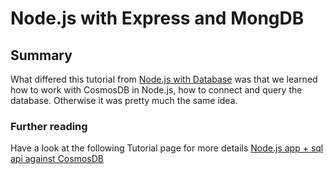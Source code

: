 # Node.js with Express and MongDB



## Summary

What differed this tutorial from [Node.js with Database](/deployment/nodejs-with-a-database-mongo.md) was that we learned how to work with CosmosDB in Node.js, how to connect and query the database. Otherwise it was pretty much the same idea. 

### Further reading

Have a look at the following Tutorial page for more details [Node.js app + sql api against CosmosDB](https://docs.microsoft.com/en-us/azure/cosmos-db/sql-api-nodejs-application)